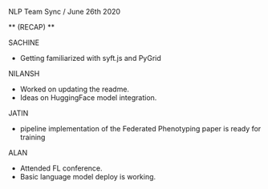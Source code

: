 NLP Team Sync / June 26th 2020

** (RECAP) **

SACHINE
- Getting familiarized with syft.js and PyGrid

NILANSH
- Worked on updating the readme.
- Ideas on HuggingFace model integration.

JATIN
- pipeline implementation of the Federated Phenotyping paper is ready for training

ALAN
- Attended FL conference.
- Basic language model deploy is working.
